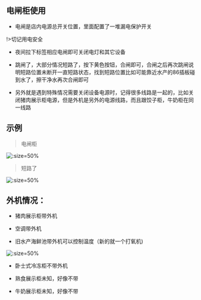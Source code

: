 ## 电闸柜使用

* 电闸是店内电源总开关位置，里面配置了一堆漏电保护开关

!>切记用电安全

* 夜间拉下标签相应电闸即可关闭电灯和其它设备

* 跳闸了，大部分情况短路了，按下黄色按钮，合闸即可，合闸之后再次跳闸说明短路位置未断开一直短路状态，找到短路位置比如可能靠近水产的86插板碰到水了，擦干净水再次合闸即可

* 另外就是遇到特殊情况需要关闭设备电源时，记得很多线路是一起的，比如关闭猪肉展示柜电源，但是外机是另外的电源线路，而且跟饺子柜，牛奶柜在同一线路

## 示例

> 电闸柜

![](https://gitee.com/GaloisFields/WORKFLOWS4COMPANY/raw/master/resources/pic/equipment/电闸柜.jpeg ':size=50%')

> 短路了

![](https://gitee.com/GaloisFields/WORKFLOWS4COMPANY/raw/master/resources/pic/equipment/电闸柜短路.jpeg ':size=50%')

## 外机情况：

* 猪肉展示柜带外机

* 空调带外机

* 旧水产海鲜池带外机可以控制温度（新的就一个打氧机)

![](https://gitee.com/GaloisFields/WORKFLOWS4COMPANY/raw/master/resources/pic/equipment/外机海鲜池.jpeg ':size=50%')

* 卧士式冷冻柜不带外机

* 熟食展示柜未知，好像不带

* 牛奶展示柜未知，好像不带
